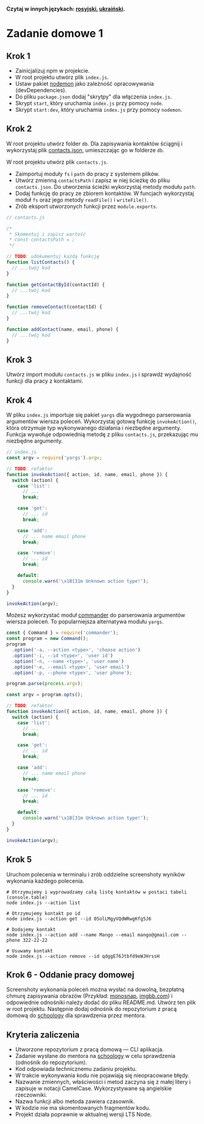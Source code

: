 **Czytaj w innych językach: [rosyjski](README.md), [ukraiński](README.ua.md).**

# Zadanie domowe 1

## Krok 1

- Zainicjalizuj npm w projekcie.
- W root projektu utwórz plik `index.js`.
- Ustaw pakiet [nodemon](https://www.npmjs.com/package/nodemon) jako zależność opracowywania (devDependencies).
- Do pliku `package.json` dodaj "skrytpy" dla włączenia `index.js`.
- Skrypt `start`, który uruchamia `index.js` przy pomocy `node`.
- Skrypt `start:dev`, który uruchamia `index.js` przy pomocy `nodemon`.

## Krok 2

W root projektu utwórz folder `db`. Dla zapisywania kontaktów ściągnij i wykorzystaj plik [contacts.json](./contacts.json), umieszczając go w folderze `db`.

W root projektu utwórz plik `contacts.js`.

- Zaimportuj moduły `fs` i `path` do pracy z systemem plików.
- Utwórz zmienną `contactsPath` i zapisz w niej ścieżkę do pliku `contacts.json`. Do utworzenia ścieżki wykorzystaj metody modułu `path`.
- Dodaj funkcję do pracy ze zbiorem kontaktów. W funcjach wykorzystaj moduł `fs` oraz jego metody `readFile()` i `writeFile()`.
- Zrób eksport utworzonych funkcji przez `module.exports`.

```js
// contacts.js

/*
 * Skomentuj i zapisz wartość
 * const contactsPath = ;
 */

// TODO: udokumentuj każdą funkcję
function listContacts() {
  // ...twój kod
}

function getContactById(contactId) {
  // ...twój kod
}

function removeContact(contactId) {
  // ...twój kod
}

function addContact(name, email, phone) {
  // ...twój kod
}
```

## Krok 3

Utwórz import modułu `contacts.js` w pliku `index.js` i sprawdź wydajność funkcji dla pracy z kontaktami.

## Krok 4

W pliku `index.js` importuje się pakiet `yargs` dla wygodnego parserowania argumentów wiersza poleceń. Wykorzystaj gotową funkcję `invokeAction()`, która otrzymuje typ wykonywanego działania i niezbędne argumenty. Funkcja wywołuje odpowiednią metodę z pliku `contacts.js`, przekazując mu niezbędne argumenty.

```js
// index.js
const argv = require('yargs').argv;

// TODO: refaktor
function invokeAction({ action, id, name, email, phone }) {
  switch (action) {
    case 'list':
      // ...
      break;

    case 'get':
      // ... id
      break;

    case 'add':
      // ... name email phone
      break;

    case 'remove':
      // ... id
      break;

    default:
      console.warn('\x1B[31m Unknown action type!');
  }
}

invokeAction(argv);
```

Możesz wykorzystać moduł [commander](https://www.npmjs.com/package/commander) do parserowania argumentów wiersza poleceń. To popularniejsza alternatywa modułu `yargs`.

```js
const { Command } = require('commander');
const program = new Command();
program
  .option('-a, --action <type>', 'choose action')
  .option('-i, --id <type>', 'user id')
  .option('-n, --name <type>', 'user name')
  .option('-e, --email <type>', 'user email')
  .option('-p, --phone <type>', 'user phone');

program.parse(process.argv);

const argv = program.opts();

// TODO: refaktor
function invokeAction({ action, id, name, email, phone }) {
  switch (action) {
    case 'list':
      // ...
      break;

    case 'get':
      // ... id
      break;

    case 'add':
      // ... name email phone
      break;

    case 'remove':
      // ... id
      break;

    default:
      console.warn('\x1B[31m Unknown action type!');
  }
}

invokeAction(argv);
```

## Krok 5

Uruchom polecenia w terminalu i zrób oddzielne screenshoty wyników wykonania każdego polecenia.

```shell
# Otrzymujemy i wyprowadzamy całą listę kontaktów w postaci tabeli (console.table)
node index.js --action list

# Otrzymujemy kontakt po id
node index.js --action get --id 05olLMgyVQdWRwgKfg5J6

# Dodajemy kontakt
node index.js --action add --name Mango --email mango@gmail.com --phone 322-22-22

# Usuwamy kontakt
node index.js --action remove --id qdggE76Jtbfd9eWJHrssH
```

## Krok 6 - Oddanie pracy domowej

Screenshoty wykonania poleceń można wysłać na dowolną, bezpłatną chmurę zapisywania obrazów (Przykład: [monosnap](https://monosnap.com/), [imgbb.com](https://imgbb.com/)) i odpowiednie odnośniki należy dodać do pliku README.md. Utwórz ten plik w root projektu. Następnie dodaj odnośnik do repozytorium z pracą domową do [schoology](https://app.schoology.com/login) dla sprawdzenia przez mentora.

## Kryteria zaliczenia

- Utworzone repozytorium z pracą domową &mdash; CLI aplikacja.
- Zadanie wysłane do mentora na [schoology](https://app.schoology.com/login) w celu sprawdzenia (odnośnik do repozytorium).
- Kod odpowiada technicznemu zadaniu projektu.
- W trakcie wykonywania kodu nie pojawiają się nieopracowane błędy.
- Nazwanie zmiennych, właściwości i metod zaczyna się z małej litery i zapisuje w notacji CamelCase. Wykorzystywane są angielskie rzeczowniki.
- Nazwa funkcji albo metoda zawiera czasownik.
- W kodzie nie ma skomentowanych fragmentów kodu.
- Projekt działa poprawnie w aktualnej wersji LTS Node.

